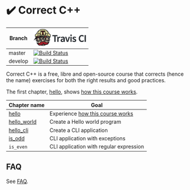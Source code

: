 # :heavy_check_mark: Correct C++

Branch|[![Travis CI logo](pics/TravisCI.png)](https://travis-ci.org)
---|---
master|[![Build Status](https://travis-ci.org/richelbilderbeek/correct_cpp.svg?branch=master)](https://travis-ci.org/richelbilderbeek/correct_cpp)
develop|[![Build Status](https://travis-ci.org/richelbilderbeek/correct_cpp.svg?branch=develop)](https://travis-ci.org/richelbilderbeek/correct_cpp)

Correct C++ is a free, libre and open-source course that corrects (hence the name) exercises for both the right results and good practices.

The first chapter, [hello](https://github.com/richelbilderbeek/correct_cpp), shows [how this course works](how_this_course_works.md).

Chapter name|Goal
---|---
[hello](https://github.com/richelbilderbeek/correct_cpp)|Experience [how this course works](how_this_course_works.md)
[hello_world](https://github.com/richelbilderbeek/correct_cpp_hello_world)|Create a Hello world program
[hello_cli](https://github.com/richelbilderbeek/correct_cpp_hello_cli)|Create a CLI application
[is_odd](https://github.com/richelbilderbeek/correct_cpp_is_odd)|CLI application with exceptions
`is_even`|CLI application with regular expression

## FAQ

See [FAQ](faq.md).

